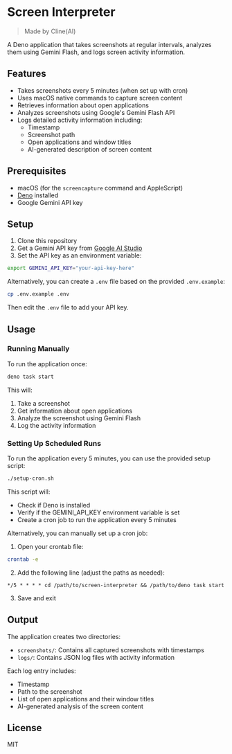 # Screen Interpreter

> Made by Cline(AI)

A Deno application that takes screenshots at regular intervals, analyzes them using Gemini Flash, and logs screen activity information.

## Features

- Takes screenshots every 5 minutes (when set up with cron)
- Uses macOS native commands to capture screen content
- Retrieves information about open applications
- Analyzes screenshots using Google's Gemini Flash API
- Logs detailed activity information including:
  - Timestamp
  - Screenshot path
  - Open applications and window titles
  - AI-generated description of screen content

## Prerequisites

- macOS (for the `screencapture` command and AppleScript)
- [Deno](https://deno.com/) installed
- Google Gemini API key

## Setup

1. Clone this repository
2. Get a Gemini API key from [Google AI Studio](https://makersuite.google.com/app/apikey)
3. Set the API key as an environment variable:

```bash
export GEMINI_API_KEY="your-api-key-here"
```

Alternatively, you can create a `.env` file based on the provided `.env.example`:

```bash
cp .env.example .env
```

Then edit the `.env` file to add your API key.

## Usage

### Running Manually

To run the application once:

```bash
deno task start
```

This will:

1. Take a screenshot
2. Get information about open applications
3. Analyze the screenshot using Gemini Flash
4. Log the activity information

### Setting Up Scheduled Runs

To run the application every 5 minutes, you can use the provided setup script:

```bash
./setup-cron.sh
```

This script will:

- Check if Deno is installed
- Verify if the GEMINI_API_KEY environment variable is set
- Create a cron job to run the application every 5 minutes

Alternatively, you can manually set up a cron job:

1. Open your crontab file:

```bash
crontab -e
```

2. Add the following line (adjust the paths as needed):

```
*/5 * * * * cd /path/to/screen-interpreter && /path/to/deno task start
```

3. Save and exit

## Output

The application creates two directories:

- `screenshots/`: Contains all captured screenshots with timestamps
- `logs/`: Contains JSON log files with activity information

Each log entry includes:

- Timestamp
- Path to the screenshot
- List of open applications and their window titles
- AI-generated analysis of the screen content

## License

MIT
